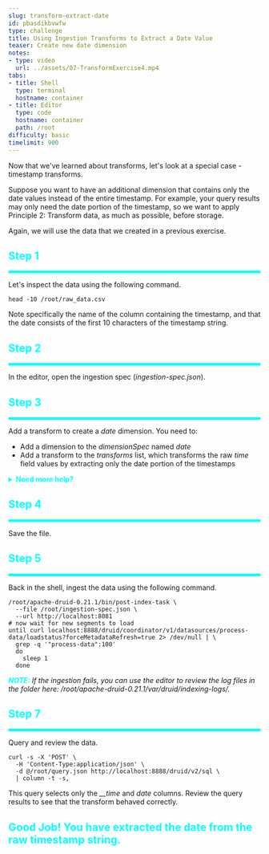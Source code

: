 ```yaml
---
slug: transform-extract-date
id: pbasdikbvwfw
type: challenge
title: Using Ingestion Transforms to Extract a Date Value
teaser: Create new date dimension
notes:
- type: video
  url: ../assets/07-TransformExercise4.mp4
tabs:
- title: Shell
  type: terminal
  hostname: container
- title: Editor
  type: code
  hostname: container
  path: /root
difficulty: basic
timelimit: 900
---
```


Now that we've learned about transforms, let's look at a special case - timestamp transforms.

Suppose you want to have an additional dimension that contains only the date values instead of the entire timestamp.
For example, your query results may only need the date portion of the timestamp, so we want to apply Principle 2: Transform data, as much as possible, before storage.

Again, we will use the data that we created in a previous exercise.


<h2 style="color:cyan">Step 1</h2><hr style="color:cyan;background-color:cyan;height:5px">

Let's inspect the data using the following command.

```
head -10 /root/raw_data.csv
```

Note specifically the name of the column containing the timestamp, and that the date consists of the first 10 characters of the timestamp string.

<h2 style="color:cyan">Step 2</h2><hr style="color:cyan;background-color:cyan;height:5px">

In the editor, open the ingestion spec (_ingestion-spec.json_).

<h2 style="color:cyan">Step 3</h2><hr style="color:cyan;background-color:cyan;height:5px">

Add a transform to create a _date_ dimension.
You need to:
<ul>
  <li>Add a dimension to the <i>dimensionSpec</i> named <i>date</i></li>
  <li>Add a transform to the <i>transforms</i> list, which transforms the raw <i>time</i> field values by extracting only the date portion of the timestamps</li>
</ul>

<details>
  <summary style="color:cyan"><b>Need more help?</b></summary>
<hr style="color:cyan">
<br>
You want to add <i>date</i> to your <i>dimensionsSpec</i>:
<pre><code>"dimensionsSpec": {
    "dimensions": [
        "pid",
        "processName",
        "date"
    ]
},
</code></pre>
Also, you want to add the following transform to the <i>transforms</i> list (don't forget the comma between transforms):
<pre><code>{
    "type": "expression",
    "name": "date",
    "expression": "substring(time,0,10)"
}
</code></pre>
<hr style="color:cyan">
</details>

<h2 style="color:cyan">Step 4</h2><hr style="color:cyan;background-color:cyan;height:5px">

Save the file.

<h2 style="color:cyan">Step 5</h2><hr style="color:cyan;background-color:cyan;height:5px">

Back in the shell, ingest the data using the following command.

```
/root/apache-druid-0.21.1/bin/post-index-task \
  --file /root/ingestion-spec.json \
  --url http://localhost:8081
# now wait for new segments to load
until curl localhost:8888/druid/coordinator/v1/datasources/process-data/loadstatus?forceMetadataRefresh=true 2> /dev/null | \
  grep -q '"process-data":100'
  do
    sleep 1
  done
```

<p><span style="color:cyan"><strong><em>NOTE: </em></strong></span><i>If the ingestion fails, you can use the editor to review the log files in the folder here: /root/apache-druid-0.21.1/var/druid/indexing-logs/.
</i></p>

<h2 style="color:cyan">Step 7</h2><hr style="color:cyan;background-color:cyan;height:5px">

Query and review the data.

```
curl -s -X 'POST' \
  -H 'Content-Type:application/json' \
  -d @/root/query.json http://localhost:8888/druid/v2/sql \
  | column -t -s,
```

This query selects only the <i>__time</i> and _date_ columns.
Review the query results to see that the transform behaved correctly.


<h2 style="color:cyan">Good Job! You have extracted the date from the raw timestamp string.</h2>
